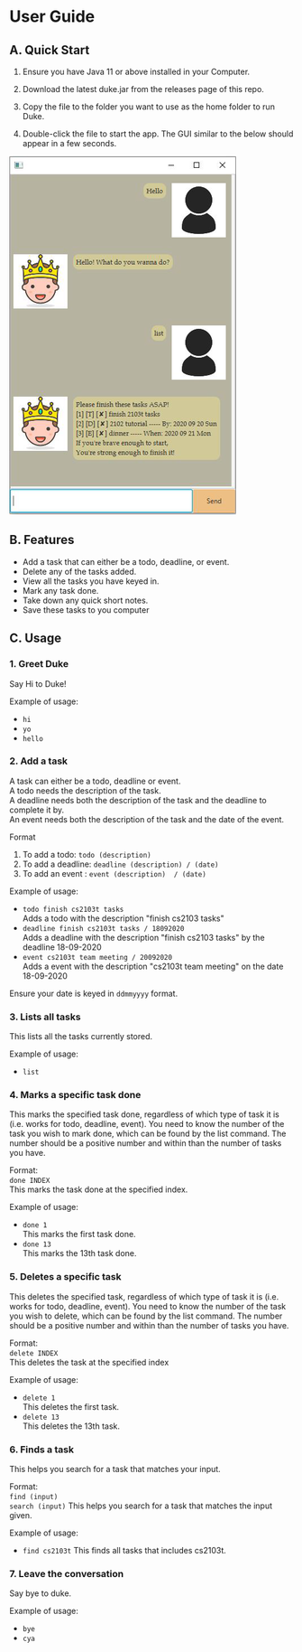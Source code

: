 # User Guide

## A. Quick Start
1. Ensure you have Java 11 or above installed in your Computer.

2. Download the latest duke.jar from the releases page of this repo.

3. Copy the file to the folder you want to use as the home folder to run Duke.

4. Double-click the file to start the app. The GUI similar to the below should appear in a few seconds.

![Screenshot of Duke](Ui.png)

## B. Features 
- Add a task that can either be a todo, deadline, or event.
- Delete any of the tasks added.
- View all the tasks you have keyed in.
- Mark any task done. 
- Take down any quick short notes. 
- Save these tasks to you computer


## C. Usage

### 1. Greet Duke

Say Hi to Duke!

Example of usage: <br/>
 - `hi` 
 - `yo` 
 - `hello`

### 2. Add a task

A task can either be a todo, deadline or event. <br/>
A todo needs the description of the task. <br/>
A deadline needs both the description of the task and the deadline to complete it by. <br/>
An event needs both the description of the task and the date of the event. 

Format <br/>
1. To add a todo: `todo (description)`
2. To add a deadline: `deadline (description) / (date)`
3. To add an event : `event (description)  / (date)`

Example of usage: <br/>
- `todo finish cs2103t tasks` <br/> 
   Adds a todo with the description "finish cs2103 tasks" <br/>
- `deadline finish cs2103t tasks / 18092020` <br/> 
   Adds a deadline with the description "finish cs2103 tasks" by the deadline 18-09-2020<br/>
- `event cs2103t team meeting / 20092020` <br/> 
   Adds a event with the description "cs2103t team meeting" on the date 18-09-2020<br/>

Ensure your date is keyed in `ddmmyyyy` format. 

### 3. Lists all tasks

This lists all the tasks currently stored. 

Example of usage: <br/>
- `list`

### 4. Marks a specific task done

This marks the specified task done, regardless of which type of task it is (i.e. works for todo, deadline, event).
You need to know the number of the task you wish to mark done, which can be found by the list command. 
The number should be a positive number and within than the number of tasks you have. 

Format:  <br/>
 `done INDEX` <br/> 
 This marks the task done at the specified index.
 
Example of usage: <br/>
- `done 1`  <br/>
   This marks the first task done.<br/>
- `done 13` <br/>
   This marks the 13th task done.

### 5. Deletes a specific task

This deletes the specified task, regardless of which type of task it is (i.e. works for todo, deadline, event).
You need to know the number of the task you wish to delete, which can be found by the list command. 
The number should be a positive number and within than the number of tasks you have. 
 
Format:  <br/>
`delete INDEX` <br/>
This deletes the task at the specified index
 
Example of usage: <br/>
- `delete 1`  <br/>
   This deletes the first task.<br/>
- `delete 13` <br/>
   This deletes the 13th task.

### 6. Finds a task

This helps you search for a task that matches your input.

Format: <br/>
`find (input)` <br/>
`search (input)`
This helps you search for a task that matches the input given.

Example of usage: <br/>
- `find cs2103t` 
   This finds all tasks that includes cs2103t.

### 7. Leave the conversation

Say bye to duke.

Example of usage: <br/>
- `bye`
- `cya`
